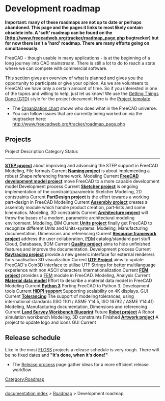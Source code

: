 # Development roadmap
**Important: many of these roadmaps are not up to date or perhaps abandoned. This page and the pages it links to most likely contain obsolete info. A 'soft' roadmap can be found on the [http://www.freecadweb.org/tracker/roadmap_page.php bugtracker] but for now there isn't a 'hard' roadmap. There are many efforts going on simultaneously.**

FreeCAD - though usable in many applications - is at the beginning of a long journey into CAD mainstream. There is still a lot to do to reach a state where we can compete with commercial software.

This section gives an overview of what is planned and gives you the opportunity to participate or give your opinion. As we are volunteers to FreeCAD we have only a certain amount of time. So if you interested in one of the topics and willing to help, just let us know! We use the [Getting Things Done (GTD)](http://en.wikipedia.org/wiki/Getting_Things_Done#Methodology) style for the project document. Here is the [Project template](Project_template.md).

-   The [Organization chart](Organization_chart.md) shows who does what in the FreeCAD universe.
-   You can follow issues that are currently being worked on via the bugtracker here: <http://www.freecadweb.org/tracker/roadmap_page.php>

## Projects

  Project                                                                                 Description                                                                                                                       Category                                                            Status
  --------------------------------------------------------------------------------------- --------------------------------------------------------------------------------------------------------------------------------- ------------------------------------------------------------------- ----------
  **[STEP project](STEP_project.md)**                                             about improving and advancing the STEP support in FreeCAD                                                                         Modeling, File formats                                              Current
  **[Naming project](Naming_project.md)**                                         is about implementing a robust Shape referencing frame work.                                                                      Modeling                                                            Current
  **[FreeCAD development model project](FreeCAD_development_model_project.md)**   move FreeCAD to a more capable development model                                                                                  Development process                                                 Current
  **[Sketcher project](Sketcher_project.md)**                                     is ongoing implementation of the constraint/parametric Sketcher                                                                   Modeling, 2D contstraints                                           Current
  **[PartDesign project](PartDesign_project.md)**                                 is the effort towards a working part-design in FreeCAD                                                                            Modeling                                                            Current
  **[Assembly project](Assembly_project.md)**                                     creates a assembly module which handle product creation, part-lists and some kinematics.                                          Modeling, 3D constraints                                            Current
  **[Architecture project](Arch_Concept.md)**                                     will throw the bases of a modern, parametric architectural modeling environment.                                                  Modeling, BIM                                                       Current
  **[Units project](Units_project.md)**                                           finally get FreeCAD to recognize different Units and Units-systems.                                                               Modeling, Manufacturing documentation, Dimensions and referencing   Current
  **[Resource framework project](Resource_framework_project.md)**                 address the user collaboration, [PDM](http://en.wikipedia.org/wiki/Product_Data_Management) catalog/standard part stuff           Cloud, Databases, BOM                                               Current
  **[Quality project](Quality_project.md)**                                       aims to hide unfinished features and improve the documentation.                                                                   Development process                                                 Current
  **[Raytracing project](Raytracing_project.md)**                                 provide a new generic interface for external renderers for visualisation                                                          3D visualization                                                    Current
  **[UTF Project](UTF_Project.md)**                                               aims to update FreeCAD\'s Coin3D interface to utilise UTF Strings for better multilanguage experience with non ASCII characters   Internationalization                                                Current
  **[FEM project](FEM_project.md)**                                               provides a [FEM](http://en.wikipedia.org/wiki/Finite_element_method) module in FreeCAD.                                           Modeling, Analysis                                                  Current
  **[Material data model](Material_data_model.md)**                               Effort to describe a material data model in FreeCAD                                                                               Modeling                                                            Current
  **[Python 3](Python_3.md)**                                                     Porting FreeCAD to Python 3.                                                                                                      Development tools                                                   Current
  **[HiDPI support](HiDPI_support.md)**                                           Supporting scalability on 4K displays.                                                                                            GUI                                                                 Current
  **[Tolerancing](Tolerancing.md)**                                               The support of modeling tolerances, using international standards (ISO 1101 / ASME Y14.5, ISO 16792 / ASME Y14.41)                Modeling, Manufacturing documentation, Dimensions and referencing   Current
  **[Land Survey Workbench Blueprint](Land_Survey_Workbench_Blueprint.md)**                                                                                                                                                                                                             Future
  **[Robot project](Robot_project.md)**                                           A Robot simulation workbench                                                                                                      Modeling, 3D constraints                                            Finished
  **[Artwork project](Artwork_project.md)**                                       A project to update logo and icons                                                                                                GUI                                                                 Current
                                                                                                                                                                                                                                                                                                

## Release schedule 

Like in the most [FLOSS](http://en.wikipedia.org/wiki/FLOSS) projects a release schedule is very rough. There will be no fixed dates and **\"It\'s done, when it\'s done!\"**

-   The [Release process](Release_process.md) page gather ideas for a more efficient release workflow






[Category:Roadmap](Category:Roadmap.md)

---
[documentation index](../README.md) > [Roadmap](Category:Roadmap.md) > Development roadmap
